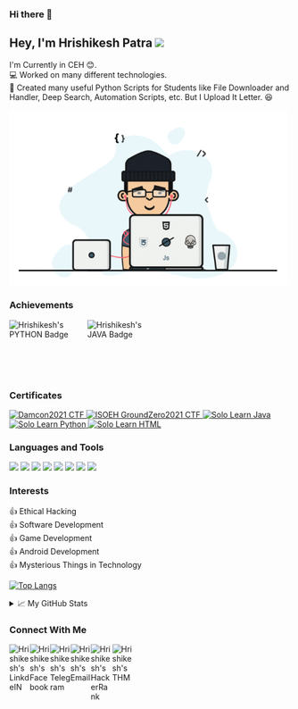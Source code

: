 ### Hi there 👋

<!--
**Hrishikesh7665/Hrishikesh7665** is a ✨ _special_ ✨ repository because its `README.md` (this file) appears on your GitHub profile.

Here are some ideas to get you started:

- 🔭 I’m currently working on ...
- 🌱 I’m currently learning ...
- 👯 I’m looking to collaborate on ...
- 🤔 I’m looking for help with ...
- 💬 Ask me about ...
- 📫 How to reach me: ...
- 😄 Pronouns: ...
- ⚡ Fun fact: ...
-->
<!-- 👍 AI / ML -->
<!-- 👍 Data Analysis
👍 Web Development -->
<!-- <code><img height="30" src="https://img.icons8.com/color/48/000000/html-5.png"/></code>
<code><img height="30" src="https://img.icons8.com/color/48/000000/css3.png"/></code>
<code><img height="30" src="https://img.icons8.com/color/48/000000/javascript.png"/></code> -->


## Hey, I'm Hrishikesh Patra <img src="https://media.giphy.com/media/hvRJCLFzcasrR4ia7z/giphy.gif" width="25px">

I'm Currently in CEH 😊.    
💻 Worked on many different technologies.    
📜 Created many useful Python Scripts for Students like File Downloader and Handler, Deep Search, Automation Scripts, etc. But I Upload It Letter. 😆    

<img alt="GIF" src="https://github.com/Hrishikesh7665/Hrishikesh7665/blob/main/Code.gif" width="500"/>


### Achievements

<a href="https://www.hackerrank.com/Hrishikesh7665">
  <img align="left" alt="Hrishikesh's PYTHON Badge" width="140px" src="https://github.com/Hrishikesh7665/My_Achievements_Staff/blob/main/PythonGold.png" />
</a>

<a href="https://www.hackerrank.com/Hrishikesh7665">
  <img align="left" alt="Hrishikesh's JAVA Badge" width="135.41px" src="https://github.com/Hrishikesh7665/My_Achievements_Staff/blob/main/JavaGold.png" />
</a>
<br/>
<br/>
<br/>
<br/>
<br/>
<br/>


### Certificates

<a href="https://github.com/Hrishikesh7665/My_Achievements_Staff/raw/main/Damncon2021CTFCertificate.pdf">
  <img alt="Damcon2021 CTF" width="220px" src="https://github.com/Hrishikesh7665/My_Achievements_Staff/blob/main/Damncon2021CTFCertificate.png" />
</a>

<a href="https://github.com/Hrishikesh7665/My_Achievements_Staff/raw/main/ISOEH_GroundZero2021.pdf">
  <img alt="ISOEH GroundZero2021 CTF" width="220px" src="https://github.com/Hrishikesh7665/My_Achievements_Staff/blob/main/ISOEH_GroundZero2021.jpg" />
</a>

<a href="https://github.com/Hrishikesh7665/My_Achievements_Staff/raw/main/Solo%20Learn%20Java_certificate.jpg">
  <img alt="Solo Learn Java" width="222.9px" src="https://github.com/Hrishikesh7665/My_Achievements_Staff/blob/main/Solo%20Learn%20Java_certificate.jpg" />
</a>

<a href="https://github.com/Hrishikesh7665/My_Achievements_Staff/raw/main/Solo%20Learn%20Python_certificate.jpg">
  <img alt="Solo Learn Python" width="222.9px" src="https://github.com/Hrishikesh7665/My_Achievements_Staff/blob/main/Solo%20Learn%20Python_certificate.jpg" />
</a>

<a href="https://github.com/Hrishikesh7665/My_Achievements_Staff/raw/main/Solo%20Learn%20HTML_certificate.jpg">
  <img alt="Solo Learn HTML" width="222.9px" src="https://github.com/Hrishikesh7665/My_Achievements_Staff/blob/main/Solo%20Learn%20HTML_certificate.jpg" />
</a>

<br/>

### Languages and Tools

<code><img height="30" src="https://img.icons8.com/color/48/000000/python.png"/></code>
<code><img height="30" src="https://img.icons8.com/color/48/000000/c-programming.png"/></code>
<code><img height="30" src="https://img.icons8.com/color/48/000000/java-coffee-cup-logo.png"/></code>
<code><img height="30" src="https://img.icons8.com/color/48/000000/kotlin.png"/></code>
<code><img height="30" src="https://img.icons8.com/color/48/000000/oracle-logo.png"/></code>
<code><img height="30" src="https://img.icons8.com/fluent/48/000000/github.png"/></code>
<code><img height="30" src="https://2.bp.blogspot.com/-tzm1twY_ENM/XlCRuI0ZkRI/AAAAAAAAOso/BmNOUANXWxwc5vwslNw3WpjrDlgs9PuwQCLcBGAsYHQ/s1600/pasted%2Bimage%2B0.png"/></code>
<code><img height="30" src="https://img.icons8.com/color/48/000000/visual-studio-code-2019.png"/></code>


### Interests

👍 Ethical Hacking     
👍 Software Development  
👍 Game Development  
👍 Android Development  
👍 Mysterious Things in Technology


 [![Top Langs](https://github-readme-stats.vercel.app/api/top-langs/?username=Hrishikesh7665&theme=merko)](https://github.com/Hrishikesh7665)


<details>
<summary>📈 My GitHub Stats</summary>

<p align="center"> <img src="https://github-readme-stats.vercel.app/api?username=Hrishikesh7665&show_icons=true&theme=gotham" alt="Hrishikesh7665" />

</details>

### Connect With Me
<a href="https://www.linkedin.com/in/hrishikesh-patra-1aa9341b3/">
  <img align="left" alt="Hrishikesh's LinkdeIN" width="36.5px" src="https://img.icons8.com/fluency/48/000000/linkedin-circled.png" />
</a>
<a href="https://www.facebook.com/Isjtijlfti.patra">
  <img align="left" alt="Hrishikesh's Facebook" width="36.5px" src="https://img.icons8.com/color/48/000000/facebook-new.png" />
</a>
<a href="https://t.me/rishi_kesh/">
  <img align="left" alt="Hrishikesh's Telegram" width="36.5px" src="https://img.icons8.com/color/48/000000/telegram-app--v1.png" />
</a>
<a href="hrishikesh.pgh.patra@gmail.com">
  <img align="left" alt="Hrishikesh's Email" width="36.5px" src="https://cdn.icon-icons.com/icons2/730/PNG/512/gmail_icon-icons.com_62758.png" />
</a>
<a href="https://www.hackerrank.com/Hrishikesh7665">
  <img align="left" alt="Hrishikesh's HackerRank" width="38.5px" src="https://upload.wikimedia.org/wikipedia/commons/6/65/HackerRank_logo.png" />
</a>
<a href="https://tryhackme.com/p/HrishikeshPatra">
  <img align="left" alt="Hrishikesh's THM" width="35.5px" src="https://tryhackme.com/img/logo/thm_logo_circle.png" />
</a>
